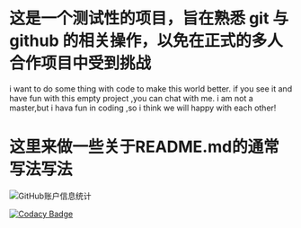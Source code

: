 # 这是一个测试性的项目，旨在熟悉 git 与 github 的相关操作，以免在正式的多人合作项目中受到挑战

i want to do some thing with code to make this world better.
if you see it and have fun with this empty project ,you can chat with me.
i am not a master,but i hava fun in coding ,so i think we will happy with each other!

# 这里来做一些关于README.md的通常写法写法

![GitHub账户信息统计](https://github-stats.ubrong.com/api?username=damokeris&show_icons=true&theme=tokyonight) 
<!-- 作者：迷斯特航 https://www.bilibili.com/read/cv21336135 出处：bilibili -->

[![Codacy Badge](https://app.codacy.com/project/badge/Grade/d6bbbda496fb42b3bc2c166b7f9bec89)](https://app.codacy.com/gh/damokeris/FirstTryCommitGitProject/dashboard?utm_source=gh&utm_medium=referral&utm_content=&utm_campaign=Badge_grade)